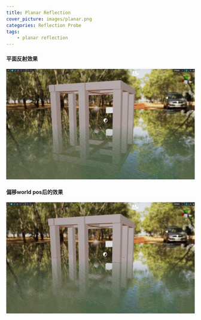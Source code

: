 ```yaml
---
title: Planar Reflection
cover_picture: images/planar.png
categories: Reflection Probe
tags:
    - planar reflection
---
```

#### 平面反射效果
![](/works-images/planar-2.png)
#### 偏移world pos后的效果
![](/works-images/planar-1.png)

